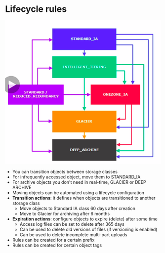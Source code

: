 # Lifecycle rules

![LifecycleRules](images/LifecycleRules.png)

* You can transition objects between storage classes
* For infrequently accessed object, move them to STANDARD_IA
* For archive objects you don't need in real-time, GLACIER or DEEP ARCHIVE
* Moving objects can be automated using a lifecycle configuration
* **Transition actions**: it defines when objects are transitioned to another storage class
  * Move objects to Standard IA class 60 days after creation
  * Move to Glacier for archiving after 6 months
* **Expiration actions**: configure objects to expire (delete) after some time
  * Access log files can be set to delete after 365 days
  * Can be used to delete old versions of files (if versioning is enabled)
  * Can be used to delete incomplete multi-part uploads
* Rules can be created for a certain prefix
* Rules can be created for certain object tags
